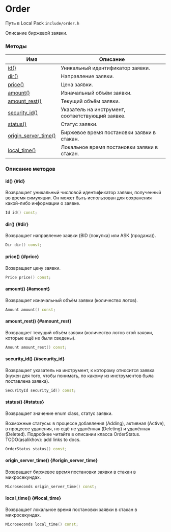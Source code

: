 # Order

Путь в Local Pack `include/order.h`

Описание биржевой заявки.

### Методы

| Имя | Описание |
| --- | --- |
| [id()](#id) | Уникальный идентификатор заявки. |
| [dir()](#dir) | Направление заявки. |
| [price()](#price) | Цена заявки. |
| [amount()](#amount) | Изначальный объём заявки. |
| [amount_rest()](#amount_rest) | Текущий объём заявки. |
| [security_id()](#security_id) | Указатель на инструмент, соответствующий заявке. |
| [status()](#status) | Статус заявки. |
| [origin_server_time()](#origin_server_time) | Биржевое время постановки заявки в стакан. |
| [local_time()](#local_time) | Локальное время постановки заявки в стакан. |

### Описание методов

#### id() {#id}

Возвращает уникальный числовой идентификатор заявки, полученный во время симуляции.
Он может быть использован для сохранения какой-либо информации о заявке.

```c++
Id id() const;
```

#### dir() {#dir}

Возвращает направление заявки (BID (покупка) или ASK (продажа)).

```c++
Dir dir() const;
```

#### price() {#price}

Возвращает цену заявки.

```c++
Price price() const;
```

#### amount() {#amount}

Возвращает изначальный объём заявки (количество лотов).

```c++
Amount amount() const;
```

#### amount_rest() {#amount_rest}

Возвращает текущий объём заявки (количество лотов этой заявки, которые ещё не были сведены).

```c++
Amount amount_rest() const;
```

#### security_id() {#security_id}

Возвращает указатель на инструмент, к которому относится заявка (нужен для того, чтобы понимать, по какому из инструментов была поставлена заявка).

```c++
SecurityId security_id() const;
```

#### status() {#status}

Возвращает значение enum class, статус заявки.

Возможные статусы: в процессе добавления (Adding), активная (Active), в процессе удаления, но ещё не удалённая (Deleting) и удалённая (Deleted).
Подробнее читайте в описании класса OrderStatus.
TODO(asalikhov): add links to docs.

```c++
OrderStatus status() const;
```

#### origin_server_time() {#origin_server_time}

Возвращает биржевое время постановки заявки в стакан в микросекундах.

```c++
Microseconds origin_server_time() const;
```

#### local_time() {#local_time}

Возвращает локальное время постановки заявки в стакан в микросекундах.

```c++
Microseconds local_time() const;
```
